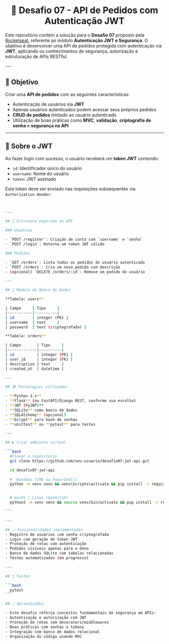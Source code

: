 <strong><h1 align="center">🔐 Desafio 07 - API de Pedidos com Autenticação JWT</h1></strong>

<p align="justify">

Este repositório contém a solução para o **Desafio 07** proposto pela [Rocketseat](https://rocketseat.com.br), referente ao módulo **Autenticação JWT e Segurança**. O objetivo é desenvolver uma API de pedidos protegida com autenticação via **JWT**, aplicando os conhecimentos de segurança, autorização e estruturação de APIs RESTful.
</p>
---

## 📌 Objetivo

Criar uma **API de pedidos** com as seguintes características:

- Autenticação de usuários via **JWT**
- Apenas usuários autenticados podem acessar seus próprios pedidos
- **CRUD de pedidos** limitado ao usuário autenticado
- Utilização de boas práticas como **MVC**, **validação**, **criptografia de senha** e **segurança na API**

---

## 🔐 Sobre o JWT

Ao fazer login com sucesso, o usuário receberá um **token JWT** contendo:

- `id`: Identificador único do usuário
- `username`: Nome do usuário
- `token`: JWT assinado

Este token deve ser enviado nas requisições subsequentes via `Authorization Header`:

````bash


---

## 📁 Estrutura esperada da API

### Usuários

- `POST /register`: Criação de conta com `username` e `senha`
- `POST /login`: Retorna um token JWT válido

### Pedidos

- `GET /orders`: Lista todos os pedidos do usuário autenticado
- `POST /orders`: Cria um novo pedido com descrição
- (opcional) `DELETE /orders/:id`: Remove um pedido do usuário

---

## 🧱 Modelo do Banco de Dados

**Tabela: users**

| Campo     | Tipo     |
|-----------|----------|
| id        | integer (PK) |
| username  | text     |
| password  | text (criptografada) |

**Tabela: orders**

| Campo       | Tipo     |
|-------------|----------|
| id          | integer (PK) |
| user_id     | integer (FK) |
| description | text     |
| created_at  | datetime |

---

## 🛠 Tecnologias utilizadas

- **Python 3.x**
- **Flask** (ou FastAPI/Django REST, conforme sua escolha)
- **JWT (PyJWT)**
- **SQLite** como banco de dados
- **SQLAlchemy** (opcional)
- **bcrypt** para hash de senhas
- **unittest** ou **pytest** para testes

---

## ▶️ Criar ambiente virtual

```bash
  #Clonar o repositório
  git clone https://github.com/seu-usuario/desafio07-jwt-api.git

  cd desafio07-jwt-api
  
  #  Windows (CMD ou PowerShell)
  python -m venv venv && venv\Scripts\activate && pip install -r requirements.txt


  # macOS / Linux (bash/zsh)
  python3 -m venv venv && source venv/bin/activate && pip install -r requirements.txt

```

---

## ✅ Funcionalidades implementadas
- Registro de usuários com senha criptografada
- Login com geração de token JWT
- Proteção de rotas com autenticação
- Pedidos visíveis apenas para o dono
- Banco de dados SQLite com tabelas relacionadas
- Testes automatizados (em progresso)

---

## 🧪 Testes

```bash
  pytest
```

## 💡 Aprendizados

- Este desafio reforça conceitos fundamentais de segurança em APIs:
- Autenticação e autorização com JWT
- Proteção de rotas com decorators/middlewares
- Boas práticas com senhas e tokens
- Integração com banco de dados relacional
- Organização do código usando MVC
